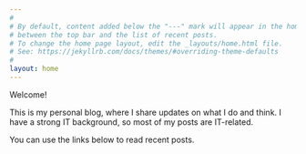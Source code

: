 ```yaml
---
#
# By default, content added below the "---" mark will appear in the home page
# between the top bar and the list of recent posts.
# To change the home page layout, edit the _layouts/home.html file.
# See: https://jekyllrb.com/docs/themes/#overriding-theme-defaults
#
layout: home
---
```

Welcome!

This is my personal blog, where I share updates on what I do and think. I have
a strong IT background, so most of my posts are IT-related.

You can use the links below to read recent posts.